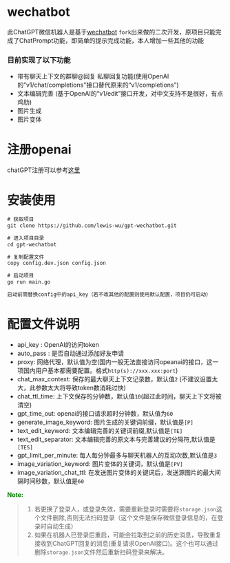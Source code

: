# wechatbot
此ChatGPT微信机器人是基于[wechatbot](https://github.com/djun/wechatbot) `fork`出来做的二次开发，原项目只能完成了ChatPrompt功能，即简单的提示完成功能，本人增加一些其他的功能
### 目前实现了以下功能
- 带有聊天上下文的群聊@回复 私聊回复功能(使用OpenAI的”v1/chat/completions"接口替代原来的“v1/completions”)
- 文本编辑完善 (基于OpenAI的“v1/edit”接口开发，对中文支持不是很好，有点鸡肋)
- 图片生成
- 图片变体
 
# 注册openai
chatGPT注册可以参考[这里](https://juejin.cn/post/7173447848292253704)

# 安装使用
``` txt
# 获取项目
git clone https://github.com/lewis-wu/gpt-wechatbot.git

# 进入项目目录
cd gpt-wechatbot

# 复制配置文件
copy config.dev.json config.json

# 启动项目
go run main.go

启动前需替换config中的api_key（若不改其他的配置则使用默认配置，项目仍可启动）
```

# 配置文件说明
 - api_key : OpenAI的访问token
 - auto_pass : 是否自动通过添加好友申请
 - proxy: 网络代理，默认值为空(国内一般无法直接访问opeanai的接口，这一项国内用户基本都需要配置。格式`http(s)://xxx.xxx:port`)
 - chat_max_context: 保存的最大聊天上下文记录数，默认值`2` (不建议设置太大，此参数太大将导致token数消耗过快)
 - chat_ttl_time: 上下文保存的分钟数，默认值`10`(超过此时间，聊天上下文将被清空)
 - gpt_time_out: openai的接口请求超时分钟数，默认值为`60`
 - generate_image_keyword: 图片生成的关键词前缀，默认值是`[P]`
 - text_edit_keyword: 文本编辑完善的关键词前缀,默认值是`[TE]`
 - text_edit_separator: 文本编辑完善的原文本与完善建议的分隔符,默认值是`[TES]`
 - gpt_limit_per_minute: 每人每分钟最多与聊天机器人的互动次数,默认值是`3`
 - image_variation_keyword: 图片变体的关键词，默认值是`[PV]`
 - image_variation_chat_ttl: 在发送图片变体的关键词后，发送源图片的最大间隔时间秒数，默认值是`60`

**<font color="green">Note: </font>**
> 1. 若更换了登录人，或登录失效，需要重新登录时需要将`storage.json`这个文件删除,否则无法扫码登录（这个文件是保存微信登录信息的，在登录时自动生成）
> 2. 如果在机器人已登录后重启，可能会拉取到之前的历史消息，导致重复接收到ChatGPT回复的消息(重复请求OpenAI接口)。这个也可以通过删除`storage.json`文件然后重新扫码登录来解决。

